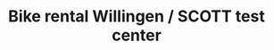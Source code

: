 ---
title: "Bike rental Willingen / SCOTT test center"
url: /willingen-upland/bike-rental-willingen-scott-test-center/
shop: Mieten
---